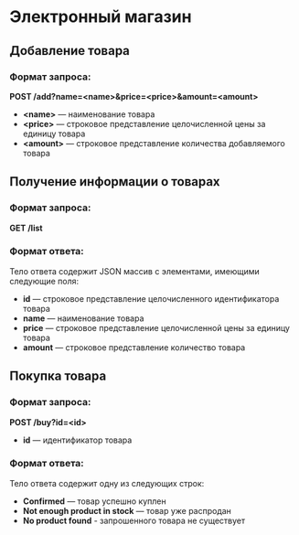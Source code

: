 # Электронный магазин

## Добавление товара
### Формат запроса:
**POST /add?name=\<name>&price=\<price>&amount=\<amount>**
* **\<name>** — наименование товара
* **\<price>** — строковое представление целочисленной цены за единицу товара
* **\<amount>** — строковое представление количества добавляемого товара

## Получение информации о товарах
### Формат запроса:
**GET /list**

### Формат ответа:
Тело ответа содержит JSON массив с элементами, имеющими следующие поля:
* **id** — строковое представление целочисленного идентификатора товара
* **name** — наименование товара
* **price** — строковое представление целочисленной цены за единицу товара
* **amount** — строковое представление количество товара

## Покупка товара
### Формат запроса:  
**POST /buy?id=\<id>**
* **id** — идентификатор товара

### Формат ответа:  
Тело ответа содержит одну из следующих строк:
* **Confirmed** — товар успешно куплен
* **Not enough product in stock** — товар уже распродан
* **No product found** - запрошенного товара не существует
